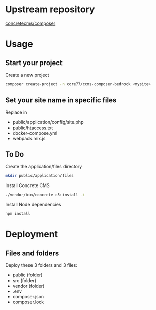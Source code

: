 # Upstream repository
 [concretecms/composer](https://github.com/concretecms/composer)

# Usage

## Start your project
Create a new  project

```bash
composer create-project -n core77/ccms-composer-bedrock <mysite>
```

## Set your site name in specific files
Replace <mysite> in
- public/application/config/site.php
- public/htaccess.txt
- docker-compose.yml
- webpack.mix.js

## To Do
Create the application/files directory
```bash
mkdir public/application/files
```

Install Concrete CMS
```bash
./vendor/bin/concrete c5:install -i
```

Install Node dependencies
```bash
npm install
```

# Deployment

## Files and folders
Deploy these 3 folders and 3 files:
- public (folder)
- src (folder)
- vendor (folder)
- .env
- composer.json
- composer.lock
